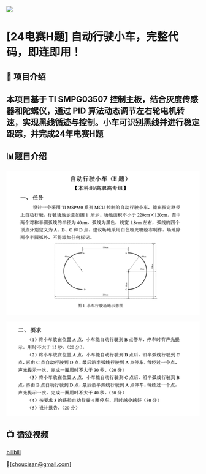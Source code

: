![](images/car.png)
# [24电赛H题] 自动行驶小车，完整代码，即连即用！

## 🎯 项目介绍
本项目基于 TI SMPG03507 控制主板，结合灰度传感器和陀螺仪，通过 PID 算法动态调节左右轮电机转速，实现黑线循迹与控制。小车可识别黑线并进行稳定跟踪，并完成24年电赛H题
---
## 📊题目介绍
![](images/1.png)

![](images/2.png)

## 📺 循迹视频
[bilibili](https://www.bilibili.com/video/BV1ptM3zGEmb)

📮[choucisan@gmail.com]
